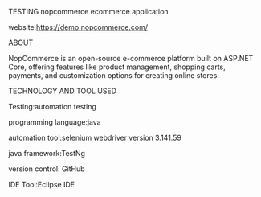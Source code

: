 TESTING nopcommerce ecommerce application

website:https://demo.nopcommerce.com/

ABOUT

NopCommerce is an open-source e-commerce platform built on ASP.NET Core, offering features like product management, shopping carts, payments, and customization options for creating online stores.

TECHNOLOGY AND TOOL USED

Testing:automation testing

programming language:java

automation tool:selenium webdriver version 3.141.59

java framework:TestNg

version control: GitHub

IDE Tool:Eclipse IDE
